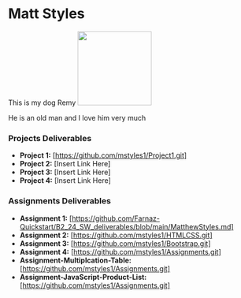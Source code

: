 # Matt Styles
This is my dog Remy
<img src="./assets/Matt Styles.jpg" style="width:150px;"/>

He is an old man and I love him very much 


### Projects Deliverables
- **Project 1:** [https://github.com/mstyles1/Project1.git]
- **Project 2:** [Insert Link Here]
- **Project 3:** [Insert Link Here]
- **Project 4:** [Insert Link Here]

### Assignments Deliverables
- **Assignment 1:** [https://github.com/Farnaz-Quickstart/B2_24_SW_deliverables/blob/main/MatthewStyles.md]
- **Assignment 2:** [https://github.com/mstyles1/HTMLCSS.git]
- **Assignment 3:** [https://github.com/mstyles1/Bootstrap.git]
- **Assignment 4:** [https://github.com/mstyles1/Assignments.git]
- **Assignment-Multiplcation-Table:** [https://github.com/mstyles1/Assignments.git]
- **Assignment-JavaScript-Product-List:** [https://github.com/mstyles1/Assignments.git]







